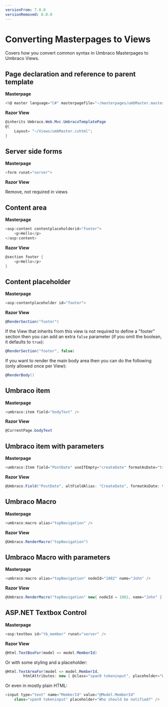 ```yaml
---
versionFrom: 7.0.0
versionRemoved: 8.0.0
---
```


# Converting Masterpages to Views
Covers how you convert common syntax in Umbraco Masterpages to Umbraco Views.

## Page declaration and reference to parent template  ##
**Masterpage**

```csharp
<%@ master language="C#" masterpagefile="~/masterpages/umbMaster.master">
```

**Razor View**

```csharp
@inherits Umbraco.Web.Mvc.UmbracoTemplatePage
@{
    Layout= "~/Views/umbMaster.cshtml";
}
```

## Server side forms ##
**Masterpage**

```csharp
<form runat="server">
```

**Razor View**

Remove, not required in views


## Content area ##
**Masterpage**

```csharp
<asp:content contentplaceholderid="footer">
    <p>Hello</p>
</asp:content>
```

**Razor View**

```csharp
@section footer {
    <p>Hello</p>
}
```

## Content placeholder ##
**Masterpage**

```csharp
<asp:contentplaceholder id="footer">
```

**Razor View**

```csharp
@RenderSection("footer")
```

If the View that inherits from this view is not required to define a "footer" section then you can add an extra `false` parameter (if you omit the boolean, it defaults to `true`):

```csharp
@RenderSection("footer", false)
```

If you want to render the main body area then you can do the following (only allowed once per View):

```csharp
@RenderBody()
```

## Umbraco item ##
**Masterpage**

```csharp
<umbraco:item field="bodyText" />
```

**Razor View**

```csharp
@CurrentPage.bodyText
```

## Umbraco item with parameters ##
**Masterpage**

```csharp
<umbraco:Item field="PostDate" useIfEmpty="createDate" formatAsDate="true" runat="server" />
```

**Razor View**

```csharp
@Umbraco.Field("PostDate", altFieldAlias: "CreateDate", formatAsDate: true)
```

## Umbraco Macro ##
**Masterpage**

```csharp
<umbraco:macro alias="topNavigation" />
```

**Razor View**

```csharp
@Umbraco.RenderMacro("topNavigation")
```

## Umbraco Macro with parameters ##
**Masterpage**

```csharp
<umbraco:macro alias="topNavigation" nodeId="1082" name="John" />
```

**Razor View**

```csharp
@Umbraco.RenderMacro("topNavigation" new{ nodeId = 1082, name="John" })
```

## ASP.NET Textbox Control ##
**Masterpage**

```csharp
<asp:textbox id="tb_member" runat="server" />
```

**Razor View**

```csharp
@Html.TextBoxFor(model => model.MemberId)
```

Or with some styling and a placeholder:

```csharp
@Html.TextAreaFor(model => model.MemberId,
        htmlAttributes: new { @class="span9 tokeninput", placeholder="Who should be notified?" })
```

Or even in mostly plain HTML:

```csharp
<input type="text" name="MemberId" value="@Model.MemberId"
    class="span9 tokeninput" placeholder="Who should be notified?" />
```
